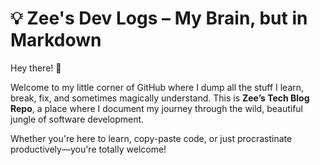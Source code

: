 # 💡 Zee's Dev Logs – My Brain, but in Markdown

Hey there! 👋

Welcome to my little corner of GitHub where I dump all the stuff I learn, break, fix, and sometimes magically understand. This is **Zee’s Tech Blog Repo**, a place where I document my journey through the wild, beautiful jungle of software development.

Whether you're here to learn, copy-paste code, or just procrastinate productively—you're totally welcome!